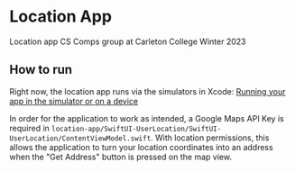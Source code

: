 # Location App
Location app CS Comps group at Carleton College Winter 2023

## How to run

Right now, the location app runs via the simulators in Xcode: [Running your app in the simulator or on a device](https://developer.apple.com/documentation/xcode/running-your-app-in-simulator-or-on-a-device)

In order for the application to work as intended, a Google Maps API Key is required in `location-app/SwiftUI-UserLocation/SwiftUI-UserLocation/ContentViewModel.swift`. With location permissions, this allows the application to turn your location coordinates into an address when the "Get Address" button is pressed on the map view.